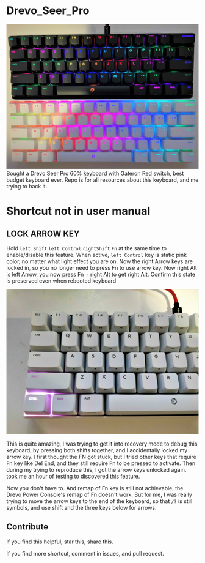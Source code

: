 # Drevo_Seer_Pro

![My Keybaord](/Drevo%20Seer%20Pro%20Black%20and%20White.jpg)
Bought a Drevo Seer Pro 60% keyboard with Gateron Red switch, best budget keyboard ever. Repo is for all resources about this keyboard, and me trying to hack it.


# Shortcut not in user manual

## LOCK ARROW KEY 
Hold `left Shift` `left Control` `rightShift` `Fn` at the same time to enable/disable this feature.
When active, `left Control` key is static pink color, no matter what light effect you are on.
Now the right Arrow keys are locked in, so you no longer need to press Fn to use arrow key. 
Now right Alt is left Arrow, you now press Fn + right  Alt to get right Alt.
Confirm this state is preserved even when rebooted keyboard

![Arrow Key Lock State](/Drevo%20Seer%20Pro%20Arrow%20Lock%20Activated.jpg)

This is quite amazing, I was trying to get it into recovery mode to debug this keyboard, by pressing both shifts together, and I accidentally locked my arrow key. I first thought the FN got stuck, but I tried other keys that require Fn key like Del End, and they still require Fn to be pressed to activate. Then during my trying to reproduce this, I got the arrow keys unlocked again. took me an hour of testing to discovered this feature. 

Now you don't have to. And remap of Fn key is still not achievable, the Drevo Power Console's remap of Fn doesn't work. But for me, I was really trying to move the arrow keys to the end of the keyboard, so that `/?` is still symbols, and use shift and the three keys below for arrows.

## Contribute
If you find this helpful, star this, share this.

If you find more shortcut, comment in issues, and pull request.
